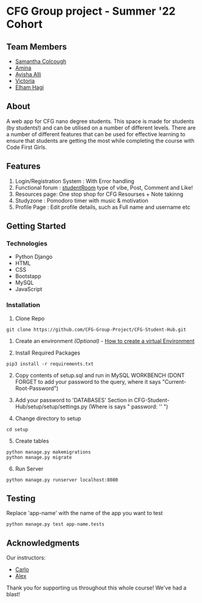 <html>

# CFG Group project - Summer '22 Cohort
## Team Members

 - [Samantha Colcough](https://github.com/samanthacolclough) 
 - [Amina](https://github.com/aminacodes)
 - [Ayisha Alli](https://github.com/AyishaAlli)
 - [Victoria ](https://github.com/vixbc)
 - [Elham Hagi](https://github.com/ellehagi)

## About 
A web app for CFG nano degree students. 
This space is made for students (by students!) and can be utilised on a number of different levels. 
There are a number of different features that can be used for effective learning to ensure that students are getting the most while completing the course with Code First Girls. 

## Features
1. Login/Registration System : With Error handling
2. Functional forum : [studentRoom](https://www.thestudentroom.co.uk/) type of vibe, Post, Comment and Like!
3. Resources page: One stop shop for CFG Resourses + Note takinng
4. Studyzone : Pomodoro timer with music & motivation 
5. Profile Page : Edit profile details, such as Full name and username etc

## Getting Started 

### Technologies
- Python Django 
- HTML
- CSS
- Bootstapp 
- MySQL
- JavaScript

### Installation
1. Clone Repo 
```commandline
git clone https://github.com/CFG-Group-Project/CFG-Student-Hub.git
```

1. Create an environment <em>(Optional)</em> - [How to create a virtual Environment](https://packaging.python.org/en/latest/guides/installing-using-pip-and-virtual-environments/)

2. Install Required Packages
```commandline
pip3 install -r requirements.txt
```

2. Copy contents of setup.sql and run in MySQL WORKBENCH (DONT FORGET to add your password to the query, where it says "Current-Root-Password")

3. Add your password to 'DATABASES' Section in CFG-Student-Hub/setup/setup/settings.py (Where is says " password: '' ")

4. Change directory to setup
```commandline
cd setup
```

5. Create tables 
```commandline
python manage.py makemigrations
python manage.py migrate
```

6. Run Server
```commandline
python manage.py runserver localhost:8080
```
## Testing 
Replace 'app-name' with the name of the app you want to test
```commandline
python manage.py test app-name.tests

```

## Acknowledgments 
Our instructors: 
- [Carlo]()
- [Alex]()

Thank you for supporting us throughout this whole course! We've had a blast!
</html>
